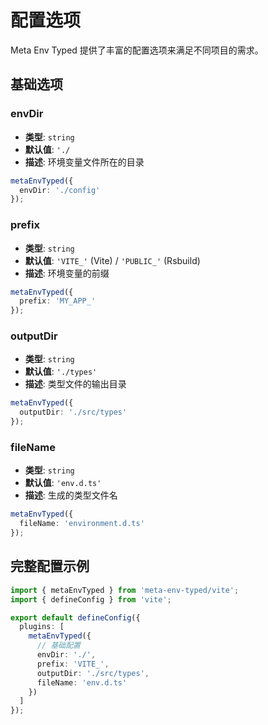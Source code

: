 # 配置选项

Meta Env Typed 提供了丰富的配置选项来满足不同项目的需求。

## 基础选项

### envDir

- **类型**: `string`
- **默认值**: `'./`
- **描述**: 环境变量文件所在的目录

```typescript
metaEnvTyped({
  envDir: './config'
});
```

### prefix

- **类型**: `string`
- **默认值**: `'VITE_'` (Vite) / `'PUBLIC_'` (Rsbuild)
- **描述**: 环境变量的前缀

```typescript
metaEnvTyped({
  prefix: 'MY_APP_'
});
```

### outputDir

- **类型**: `string`
- **默认值**: `'./types'`
- **描述**: 类型文件的输出目录

```typescript
metaEnvTyped({
  outputDir: './src/types'
});
```

### fileName

- **类型**: `string`
- **默认值**: `'env.d.ts'`
- **描述**: 生成的类型文件名

```typescript
metaEnvTyped({
  fileName: 'environment.d.ts'
});
```

## 完整配置示例

```typescript
import { metaEnvTyped } from 'meta-env-typed/vite';
import { defineConfig } from 'vite';

export default defineConfig({
  plugins: [
    metaEnvTyped({
      // 基础配置
      envDir: './',
      prefix: 'VITE_',
      outputDir: './src/types',
      fileName: 'env.d.ts'
    })
  ]
});
```
